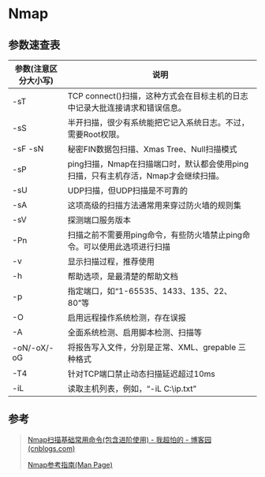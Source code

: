 # Nmap

## 参数速查表

| 参数(注意区分大小写) | 说明                                                         |
| -------------------- | ------------------------------------------------------------ |
| -sT                  | TCP connect()扫描，这种方式会在目标主机的日志中记录大批连接请求和错误信息。 |
| -sS                  | 半开扫描，很少有系统能把它记入系统日志。不过，需要Root权限。 |
| -sF  -sN             | 秘密FIN数据包扫描、Xmas Tree、Null扫描模式                   |
| -sP                  | ping扫描，Nmap在扫描端口时，默认都会使用ping扫描，只有主机存活，Nmap才会继续扫描。 |
| -sU                  | UDP扫描，但UDP扫描是不可靠的                                 |
| -sA                  | 这项高级的扫描方法通常用来穿过防火墙的规则集                 |
| -sV                  | 探测端口服务版本                                             |
| -Pn                  | 扫描之前不需要用ping命令，有些防火墙禁止ping命令。可以使用此选项进行扫描 |
| -v                   | 显示扫描过程，推荐使用                                       |
| -h                   | 帮助选项，是最清楚的帮助文档                                 |
| -p                   | 指定端口，如“1-65535、1433、135、22、80”等                   |
| -O                   | 启用远程操作系统检测，存在误报                               |
| -A                   | 全面系统检测、启用脚本检测、扫描等                           |
| -oN/-oX/-oG          | 将报告写入文件，分别是正常、XML、grepable 三种格式           |
| -T4                  | 针对TCP端口禁止动态扫描延迟超过10ms                          |
| -iL                  | 读取主机列表，例如，“-iL C:\ip.txt”                          |

## 参考

>[Nmap扫描基础常用命令(包含进阶使用) - 我超怕的 - 博客园 (cnblogs.com)](https://www.cnblogs.com/iAmSoScArEd/p/10585863.html)
>
>[Nmap参考指南(Man Page)](https://nmap.org/man/zh/index.html)